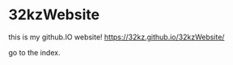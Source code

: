 # 32kzWebsite
 
this is my github.IO website!
https://32kz.github.io/32kzWebsite/

go to the index.
